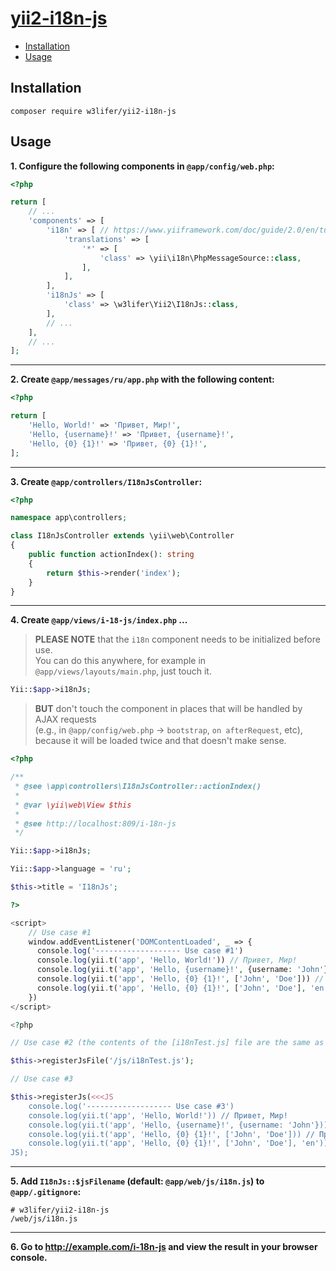 # [yii2-i18n-js](https://packagist.org/packages/w3lifer/yii2-i18n-js)

- [Installation](#installation)
- [Usage](#usage)

## Installation

``` shell
composer require w3lifer/yii2-i18n-js
```

## Usage

**1. Configure the following components in `@app/config/web.php`:**

``` php
<?php

return [
    // ...
    'components' => [
        'i18n' => [ // https://www.yiiframework.com/doc/guide/2.0/en/tutorial-i18n
            'translations' => [
                '*' => [
                    'class' => \yii\i18n\PhpMessageSource::class,
                ],
            ],
        ],
        'i18nJs' => [
            'class' => \w3lifer\Yii2\I18nJs::class,
        ],
        // ...
    ],
    // ...
];
```

---

**2. Create `@app/messages/ru/app.php` with the following content:**

``` php
<?php

return [
    'Hello, World!' => 'Привет, Мир!',
    'Hello, {username}!' => 'Привет, {username}!',
    'Hello, {0} {1}!' => 'Привет, {0} {1}!',
];
```

---

**3. Create `@app/controllers/I18nJsController`:**

``` php
<?php

namespace app\controllers;

class I18nJsController extends \yii\web\Controller
{
    public function actionIndex(): string
    {
        return $this->render('index');
    }
}
```

---

**4. Create `@app/views/i-18-js/index.php` ...**

> **PLEASE NOTE** that the `i18n` component needs to be initialized before use.<br>
> You can do this anywhere, for example in `@app/views/layouts/main.php`, just touch it.<br>

``` php
Yii::$app->i18nJs;
```

> **BUT** don't touch the component in places that will be handled by AJAX requests<br>
> (e.g., in `@app/config/web.php` -> `bootstrap`, `on afterRequest`, etc),<br>
> because it will be loaded twice and that doesn't make sense.


``` php
<?php

/**
 * @see \app\controllers\I18nJsController::actionIndex()
 *
 * @var \yii\web\View $this
 *
 * @see http://localhost:809/i-18n-js
 */

Yii::$app->i18nJs;

Yii::$app->language = 'ru';

$this->title = 'I18nJs';

?>

<script>
    // Use case #1
    window.addEventListener('DOMContentLoaded', _ => {
      console.log('------------------- Use case #1')
      console.log(yii.t('app', 'Hello, World!')) // Привет, Мир!
      console.log(yii.t('app', 'Hello, {username}!', {username: 'John'})) // Привет, John!
      console.log(yii.t('app', 'Hello, {0} {1}!', ['John', 'Doe'])) // Привет, John Doe!
      console.log(yii.t('app', 'Hello, {0} {1}!', ['John', 'Doe'], 'en')) // Hello, John Doe!
    })
</script>

<?php

// Use case #2 (the contents of the [i18nTest.js] file are the same as in use case #1)

$this->registerJsFile('/js/i18nTest.js');

// Use case #3

$this->registerJs(<<<JS
    console.log('------------------- Use case #3')
    console.log(yii.t('app', 'Hello, World!')) // Привет, Мир!
    console.log(yii.t('app', 'Hello, {username}!', {username: 'John'})) // Привет, John!
    console.log(yii.t('app', 'Hello, {0} {1}!', ['John', 'Doe'])) // Привет, John Doe!
    console.log(yii.t('app', 'Hello, {0} {1}!', ['John', 'Doe'], 'en')) // Hello, John Doe!
JS);
```

---

**5. Add `I18nJs::$jsFilename` (default: `@app/web/js/i18n.js`) to `@app/.gitignore`:**

``` gitignore
# w3lifer/yii2-i18n-js
/web/js/i18n.js
```

---

**6. Go to http://example.com/i-18n-js and view the result in your browser console.**
